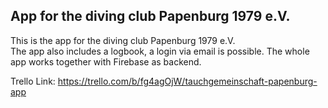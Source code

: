 ## App for the diving club Papenburg 1979 e.V. 
 
This is the app for the diving club Papenburg 1979 e.V.  
The app also includes a logbook, a login via email is possible. The whole app works together with Firebase as backend. 
 
 Trello Link: https://trello.com/b/fg4agOjW/tauchgemeinschaft-papenburg-app 
